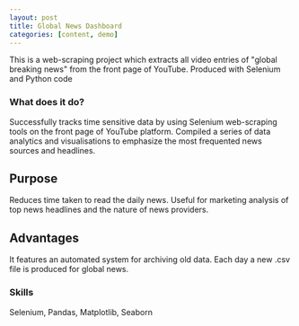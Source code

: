 ```yaml
---
layout: post
title: Global News Dashboard
categories: [content, demo]
---
```


This is a web-scraping project which extracts all video entries of "global breaking news" from the front page of YouTube. Produced with Selenium and Python code

### What does it do? 

Successfully tracks time sensitive data by using Selenium web-scraping tools on the front page of YouTube platform.
Compiled a series of data analytics and visualisations to emphasize the most frequented news sources and headlines.

## Purpose

Reduces time taken to read the daily news.
Useful for marketing analysis of top news headlines and the nature of news providers.

## Advantages

It features an automated system for archiving old data. Each day a new .csv file is produced for global news. 

### Skills 

Selenium, Pandas, Matplotlib, Seaborn
